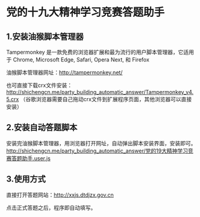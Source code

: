 # 党的十九大精神学习竞赛答题助手

## 1.安装油猴脚本管理器
Tampermonkey 是一款免费的浏览器扩展和最为流行的用户脚本管理器，它适用于 Chrome, Microsoft Edge, Safari, Opera Next, 和 Firefox


油猴脚本管理器网址：http://tampermonkey.net/


也可直接下载crx文件安装：
http://shichengcn.me/party_building_automatic_answer/Tampermonkey_v4.5.crx
（谷歌浏览器需要自己拖动crx文件到扩展程序页面，其他浏览器可以直接安装）
## 2.安装自动答题脚本
安装完油猴脚本管理器，用浏览器打开网址，自动弹出脚本安装界面，安装即可。
http://shichengcn.me/party_building_automatic_answer/党的19大精神学习竞赛答题助手.user.js
## 3.使用方式
直接打开答题网站：http://xxjs.dtdjzx.gov.cn

点击正式答题之后，程序即自动填写。
